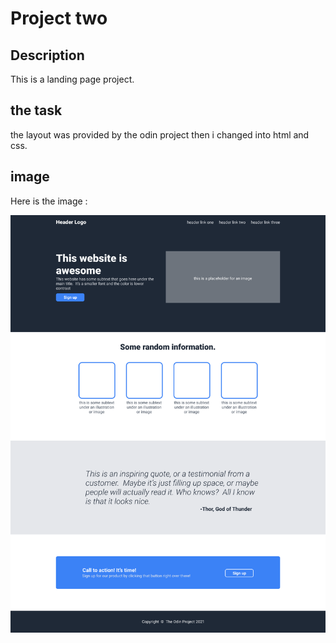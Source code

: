 # Project two

## Description

This is a landing page project. 
## the task  
the layout was provided by the odin project then i changed into html and css.

## image

Here is the image :

![Main Page](./img/layout.png)
